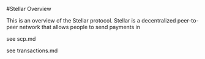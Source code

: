 #Stellar Overview

This is an overview of the Stellar protocol. Stellar is a decentralized peer-to-peer network that allows people to send payments in 

see scp.md

see transactions.md
